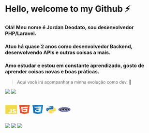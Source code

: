 # Hello, welcome to my Github ⚡
### Olá! Meu nome é Jordan Deodato, sou desenvolvedor PHP/Laravel. 
### Atuo há quase 2 anos como desenvolvedor Backend, desenvolvendo APIs e outras coisas a mais.
### Amo estudar e estou em constante aprendizado, gosto de aprender coisas novas e boas práticas.
> Aqui você irá acompanhar a minha evolução como dev. 👋


<div>
   <img height="180em" src="https://github-readme-stats.vercel.app/api?username=JordanDeodato&show_icons=true&theme=dracula&include_all_commits=true&count_private=true"/>
  <img height="180em" src="https://github-readme-stats.vercel.app/api/top-langs/?username=jordandeodato&layout=compact&langs_count=16&theme=dracula"/>
<div style="display: inline_block"><br>
 
<div style="display: inline_block"><br>
  <img align="center" alt="Rafa-Js" height="30" width="40" src="https://raw.githubusercontent.com/devicons/devicon/master/icons/javascript/javascript-plain.svg">
  <img align="center" alt="Rafa-HTML" height="30" width="40" src="https://raw.githubusercontent.com/devicons/devicon/master/icons/html5/html5-original.svg">
  <img align="center" alt="Rafa-CSS" height="30" width="40" src="https://raw.githubusercontent.com/devicons/devicon/master/icons/css3/css3-original.svg">
  <img align="center" alt="Rafa-Python" height="30" width="40" src="https://raw.githubusercontent.com/devicons/devicon/master/icons/python/python-original.svg">
  <img align="center" alt="Rafa-Python" height="30" width="40" src="https://raw.githubusercontent.com/devicons/devicon/master/icons/php/php-original.svg">
  

</div>

  ##
 
<div>
 
  <a href="https://instagram.com/jordan_deodato" target="_blank"><img src="https://img.shields.io/badge/-Instagram-%23E4405F?style=for-the-badge&logo=instagram&logoColor=white" target="_blank"></a>
  <a href = "mailto:deodatojordan@gmail.com"><img src="https://img.shields.io/badge/-Gmail-%23333?style=for-the-badge&logo=gmail&logoColor=white" target="_blank"></a>
  <a href="https://www.linkedin.com/in/jordandeodato/" target="_blank"><img src="https://img.shields.io/badge/-LinkedIn-%230077B5?style=for-the-badge&logo=linkedin&logoColor=white" target="_blank"></a>
 
</div>



<!--
### Hi there 👋


**JordanDeodato/JordanDeodato** is a ✨ _special_ ✨ repository because its `README.md` (this file) appears on your GitHub profile.

Here are some ideas to get you started:

- 🔭 I’m currently working on... Wait, i'm looking for a job. 😅
- 🌱 I’m currently learning ReactJs
- 👯 I’m looking to collaborate on Frontend Projects
- 🤔 I’m looking for help with my first work opportunity 
- 💬 Ask me about Frontend questions 😎
- 📫 How to reach me: deodatojordan@gmail.com or https://www.linkedin.com/in/jordandeodato/
- 😄 Pronouns: Ele\dele - He\Her
- ⚡ Fun fact: I have never been to the moon
-->
